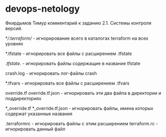 # devops-netology
Фкирдымов Тимур комментарий к заданию 2.1. Системы контроля версий.

**/.terraform/*  - игнорирование всего в каталогах terraform на всех уровнях

*.tfstate - игнорировать все файлы с расширением .tfstate

*.tfstate.* - игнорировать файлы содержащие в название tfstate

crash.log - игнорировать лог-файлы crash

*.tfvars - игнорировать все файлы с расширением .tfvars

override.tf
override.tf.json  - игнорировать эти два файла в директории и поддиректориях

*_override.tf
*_override.tf.json - игнорировать файлы, имена которых содержат указанные названия

.terraformrc - игнорировать файлы с этим расширением
terraform.rc - игнорировать данный файл



